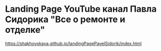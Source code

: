 # Landing Page YouTube канал Павла Сидорика "Все о ремонте и отделке"

https://shakhovskaya.github.io/landingPagePavelSidorik/index.html